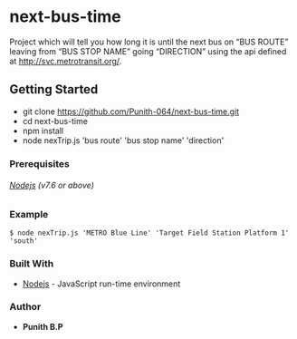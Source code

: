 # next-bus-time
Project which will tell you how long it is until the next bus on “BUS ROUTE” leaving from “BUS STOP NAME” going “DIRECTION” using the api defined at http://svc.metrotransit.org/.

## Getting Started 

* git clone https://github.com/Punith-064/next-bus-time.git  </br>
* cd next-bus-time </br>
* npm install       </br>
* node nexTrip.js  'bus route'   'bus stop name'   'direction' 
  
###  Prerequisites
###### [Nodejs](https://nodejs.org/en/download/) (v7.6 or above) 

### Example
```
$ node nexTrip.js 'METRO Blue Line' 'Target Field Station Platform 1' 'south'
```

### Built With

* [Nodejs](https://nodejs.org/en/download/) - JavaScript run-time environment

### Author

* **Punith B.P**
